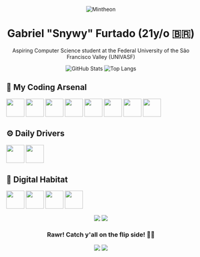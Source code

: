 <div align="center">

![Mintheon](https://github.com/gfcleao/gfcleao/assets/126573238/84a50a78-8213-4fcb-91dd-889820b83740)

# Gabriel "Snywy" Furtado (21y/o 🇧🇷)

Aspiring Computer Science student at the Federal University of the São Francisco Valley (UNIVASF)

![GitHub Stats](https://github-readme-stats.vercel.app/api?username=realsnywy&show_icons=true&theme=discord_old_blurple)
![Top Langs](https://github-readme-stats.vercel.app/api/top-langs/?username=realsnywy&layout=compact&theme=discord_old_blurple)

</div>

## 🧠 My Coding Arsenal

<img src="https://cdn.jsdelivr.net/gh/devicons/devicon/icons/bootstrap/bootstrap-original.svg" width="48"/> <img src="https://cdn.jsdelivr.net/gh/devicons/devicon/icons/c/c-original.svg" width="48"/> <img src="https://cdn.jsdelivr.net/gh/devicons/devicon/icons/css3/css3-original.svg" width="48"/> <img src="https://cdn.jsdelivr.net/gh/devicons/devicon/icons/html5/html5-original.svg" width="48"/> <img src="https://cdn.jsdelivr.net/gh/devicons/devicon/icons/java/java-original.svg" width="48"/> <img src="https://cdn.jsdelivr.net/gh/devicons/devicon/icons/lua/lua-original.svg" width="48"/> <img src="https://cdn.jsdelivr.net/gh/devicons/devicon/icons/mariadb/mariadb-original.svg" width="48"/> <img src="https://cdn.jsdelivr.net/gh/devicons/devicon/icons/python/python-original.svg" width="48"/>

## ⚙ Daily Drivers

<img src="https://cdn.jsdelivr.net/gh/devicons/devicon/icons/vim/vim-original.svg" width="48"/> <img src="https://cdn.jsdelivr.net/gh/devicons/devicon/icons/vscode/vscode-original.svg" width="48"/>

## 💾 Digital Habitat
<img src="https://cdn.jsdelivr.net/gh/devicons/devicon/icons/android/android-original.svg" width="48"/> <img src="https://cdn.jsdelivr.net/gh/devicons/devicon/icons/archlinux/archlinux-original.svg" width="48"/> <img src="https://cdn.jsdelivr.net/gh/devicons/devicon/icons/raspberrypi/raspberrypi-original.svg" width="48"/> <img src="https://cdn.jsdelivr.net/gh/devicons/devicon/icons/windows11/windows11-original.svg" width="48"/>

<div align="center">

![](https://spotify-recently-played-readme.vercel.app/api?user=snyverbr&count=1&unique=false)
![](https://discord-readme-badge.vercel.app/api?id=272796106595893249)

### Rawr! Catch y'all on the flip side! 👋🏻

[![](https://img.shields.io/badge/LinkedIn-0077B5?style=flat&logo=linkedin&logoColor=white)](https://www.linkedin.com/in/gfcleao/)
[![](https://img.shields.io/badge/Facebook-1877F2?style=flat&logo=facebook&logoColor=white)](https://www.facebook.com/biel.furts/)

</div>
